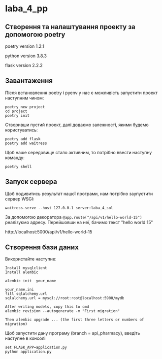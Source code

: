 # laba_4_pp

## Створення та налаштування проекту за допомогою poetry

poetry version 1.2.1

python version 3.8.3

flask version 2.2.2

## Завантаження 

Після встановлення poetry і pyenv у нас є можливість запустити проект наступним чином:
```commandline
poetry new project 
cd project
poetry init
```

Створивши пустий проект, далі додаємо залежності, якими будемо користуватись:
```commandline
poetry add flask
poetry add waitress
```
Щоб наше середовище стало активним, то потрібно ввести наступну команду:

```poetry shell```

## Запуск сервера

Щоб подивитись результат нашої програми, нам потрібно заупустити сервер WSGI:

```waitress-serve --host 127.0.0.1 server:laba_4_sol```

За допомогою декоратора ```@app.route("/api/v1/hello-world-15")``` реалізуємо адресу.
Перейшовши на неї, бачимо текст "hello world 15"

http://localhost:5000/api/v1/hello-world-15

## Створення бази даних
Використайте наступне:

```
Install mysqlclient
Install alembic

alembic init  your_name

your_name.ini
fill sqlalchemy.url
sqlalchemy.url = mysql://root:root@localhost:5900/mydb

After writing models, copy this to cmd
alembic revision --autogenerate -m "First migration"

Then alembic upgrade ... (the first three letters or numbers of migration)
```
Щоб запустити дану програму (branch = api_pharmacy), введіть наступне в консолі


``` 
set FLASK_APP=application.py
python application.py
```





